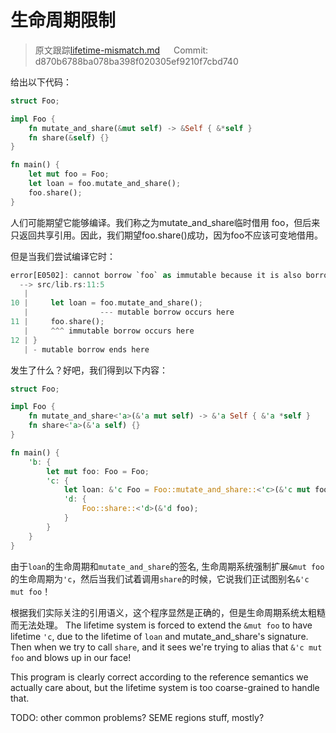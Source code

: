 # 生命周期限制

> 原文跟踪[lifetime-mismatch.md](https://github.com/rust-lang-nursery/nomicon/blob/master/src/lifetime-mismatch.md) &emsp; Commit: d870b6788ba078ba398f020305ef9210f7cbd740

给出以下代码：

```rust
struct Foo;

impl Foo {
    fn mutate_and_share(&mut self) -> &Self { &*self }
    fn share(&self) {}
}

fn main() {
    let mut foo = Foo;
    let loan = foo.mutate_and_share();
    foo.share();
}
```

人们可能期望它能够编译。我们称之为mutate_and_share临时借用 foo，但后来只返回共享引用。因此，我们期望foo.share()成功，因为foo不应该可变地借用。

但是当我们尝试编译它时：

```rust
error[E0502]: cannot borrow `foo` as immutable because it is also borrowed as mutable
  --> src/lib.rs:11:5
   |
10 |     let loan = foo.mutate_and_share();
   |                --- mutable borrow occurs here
11 |     foo.share();
   |     ^^^ immutable borrow occurs here
12 | }
   | - mutable borrow ends here
```

发生了什么？好吧，我们得到以下内容：

```rust
struct Foo;

impl Foo {
    fn mutate_and_share<'a>(&'a mut self) -> &'a Self { &'a *self }
    fn share<'a>(&'a self) {}
}

fn main() {
    'b: {
        let mut foo: Foo = Foo;
        'c: {
            let loan: &'c Foo = Foo::mutate_and_share::<'c>(&'c mut foo);
            'd: {
                Foo::share::<'d>(&'d foo);
            }
        }
    }
}
```

由于`loan`的生命周期和`mutate_and_share`的签名, 生命周期系统强制扩展`&mut foo`的生命周期为`'c`，然后当我们试着调用`share`的时候，它说我们正试图别名`&'c mut foo`！

根据我们实际关注的引用语义，这个程序显然是正确的，但是生命周期系统太粗糙而无法处理。
The lifetime system is forced to extend the `&mut foo` to have lifetime `'c`,
due to the lifetime of `loan` and mutate_and_share's signature. Then when we
try to call `share`, and it sees we're trying to alias that `&'c mut foo` and
blows up in our face!

This program is clearly correct according to the reference semantics we actually
care about, but the lifetime system is too coarse-grained to handle that.

TODO: other common problems? SEME regions stuff, mostly?

[ex2]: lifetimes.html#example-aliasing-a-mutable-reference
